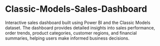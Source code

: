 # Classic-Models-Sales-Dashboard
Interactive sales dashboard built using Power BI and the Classic Models dataset. The dashboard provides detailed insights into sales performance, order trends, product categories, customer regions, and financial summaries, helping users make informed business decisions.
